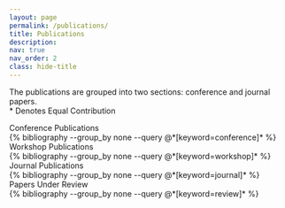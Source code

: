 ```yaml
---
layout: page
permalink: /publications/
title: Publications
description: 
nav: true
nav_order: 2
class: hide-title
---
```

<p>The publications are grouped into two sections: conference and journal papers.
<br> * Denotes Equal Contribution</p>

<!-- Main Publications Section -->
<div class="section-title">
  Conference Publications
</div>

<div class="publications">
  {% bibliography --group_by none --query @*[keyword=conference]* %}
</div>

<div class="section-title">
  Workshop Publications
</div>

<div class="publications">
   {% bibliography --group_by none --query @*[keyword=workshop]* %}
</div>

<div class="section-title">
  Journal Publications
</div>

<div class="publications">
   {% bibliography --group_by none --query @*[keyword=journal]* %}
</div>


<div class="section-title">
  Papers Under Review
</div>

<div class="publications">
   {% bibliography --group_by none --query @*[keyword=review]* %}
</div>
